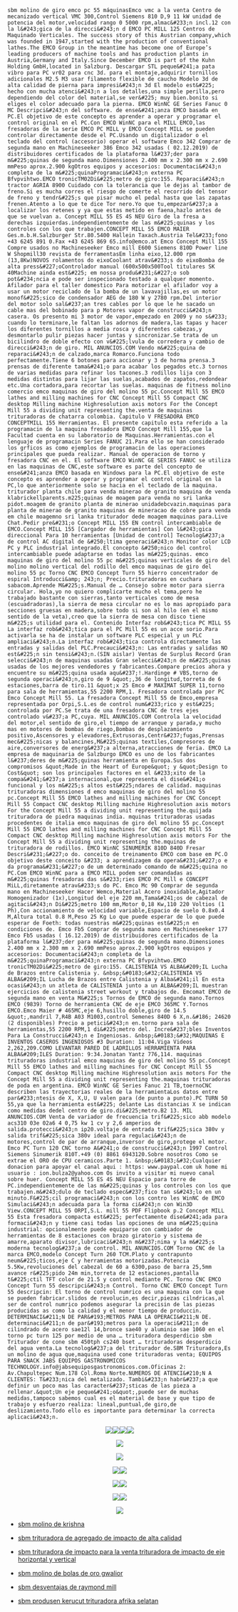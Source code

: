 
```
sbm molino de giro emco pc 55 máquinasEmco vmc a la venta Centro de mecanizado vertical VMC 300,Control Siemens 810 D,9 11 kW unidad de potencia del motor,velocidad rango 0 5000 rpm,almac&#233;n incl.12 con la l&#243;gica de la direcci&#243;n d EMCO PC MILL 125 Centros de Maquinado Verticales. The success story of this Austrian company,which was founded in 1947,started with the production of conventional lathes.The EMCO Group in the meantime has become one of Europe’s leading producers of machine tools and has production plants in Austria,Germany and Italy.Since December EMCO is part of the Kuhn Holding GmbH,located in Salzburg. Descargar STL peque&#241;a pata vibro para PC vr02 para cnc 3d. para el montaje,adquirir tornillos adicionales M2.5 M3 usar filamento flexible de caucho Modelo 3d de alta calidad de pierna para impresi&#243;n 3d El modelo est&#225; hecho con mucha atenci&#243;n a los detalles,una simple perilla,pero dependiendo del color del material,se ver&#225; muy bien.bonito si eliges el color adecuado para la pierna. EMCO WinNC GE Series Fanuc 0 MC Descripci&#243;n del software. de ense&#241;anza EMCO basada en PC.El objetivo de este concepto es aprender a operar y programar el control original en el PC.Con EMCO WinNC para el MILL EMCO,las fresadoras de la serie EMCO PC MILL y EMCO Concept MILL se pueden controlar directamente desde el PC.Usando un digitalizador o el teclado del control (accesorio) operar el software Emco 342 Comprar de segunda mano en Machineseeker 386 Emco 342 usadas ( 02.12.2019) de distribuidores certificados de la plataforma l&#237;der para m&#225;quinas de segunda mano.Dimensiones 2.400 mm x 2.300 mm x 2.690 mmPeso aprox.2.900 kgOtros equipos y accesorios: Documentaci&#243;n completa de la m&#225;quinaProgramaci&#243;n externa PC Bfvpvihtwo.EMCO tronicTM02Di&#225;metro de giro:155. Reparaci&#243;n tractor AGRIA 8900 Cuidado con la tolerancia que le dejas al tambor de freno.Si es mucha corres el riesgo de comerte el recorrido del tensor de freno y tendr&#225;s que pisar mucho el pedal hasta que las zapatas frenen.Atento a lo que te dice Tor nero.Yo que tu,empezar&#237;a a localizar los retenes y ya que estas metido en faena,hazlo antes de que se vuelvan a. Concept MILL 55 ES 4S NEU Giro de la fresa a derechas izquierdas.independientemente de las m&#225;quinas y los controles con los que trabajen.CONCEPT MILL 55 EMCO MAIER Ges.m.b.H.Salzburger Str.80.5400 Hallein Taxach.Austria Tel&#233;fono +43 6245 891 0.Fax +43 6245 869 65.info@emco.at Emco Concept Mill 155 Compre usados no Machineseeker Emco mill E600 Siemens 810D Power line W Shopmill30 revista de ferramentasEm linha eixo,12.000 rpm (13,8Kw)NOVOS rolamentos do eixoCoolant atrav&#233;s do eixoBomba de alta press&#227;oControlador manual (600x500x500Tool titulares SK 40Machine ainda est&#225; em nossa produ&#231;&#227;o sob pot&#234;ncia e pode ser inspecionado testado a qualquer momento. Afilador para el taller domestico Para motorizar el afilador voy a usar un motor reciclado de la bomba de un lavavajillas,es un motor monof&#225;sico de condensador AEG de 180 W y 2780 rpm.Del interior del motor solo sal&#237;an tres cables por lo que le he sacado un cable mas del bobinado para p Motores vapor de construcci&#243;n casera. Os presento mi 3 motor de vapor,empezado en 2009 y no s&#233; cuando lo terminare,le faltan los adornos de madera,las tapas y hacer los diferentes tornillos a media rosca y diferentes cabezas,y desmontarlo pulir piezas hacer juntas y sincronizar.Se trata de un bicilindro de doble efecto con v&#225;lvula de corredera y cambio de direcci&#243;n de giro. MIL ANUNCIOS.COM Vendo m&#225;quina de reparaci&#243;n de calzado,marca Romarco.Funciona todo perfectamente.Tiene 6 botones para accionar y 3 de horma prensa.3 prensas de diferente tama&#241;o para acabar los pegados etc.3 tornos de varias medidas para refinar los tacones.3 rodillos lija con 3 medidas distintas para lijar las suelas,acabados de zapatos,redondear etc.Una cortadora,para recortar las suelas. maquinas de fitness molino comercio emco maquinas de giro del molino 55 pc.Concept Mill 55 EMCO lathes and milling machines for CNC Concept Mill 55 Compact CNC desktop Milling machine Highresolution axis motors For the Concept Mill 55 a dividing unit representing the.venta de maquinas trituradoras de chatarra colombia. Capitulo V FRESADORA EMCO CONCEPTMILL 155 Herramientas. El presente capitulo esta referido a la programacin de la maquina fresadora EMCO Concept Mill 155,que la Facultad cuenta en su laboratorio de Maquinas.Herramientas.con el lenguaje de programacin Series FANUC 21.Para ello se han considerado los grficos as como ejemplos de programacin de las operaciones principales que pueda realizar. Manual de operacion de torno y fresadora CNC en el. El software EMCO WinNC GE SERIES FANUC se utiliza en las maquinas de CNC,este software es parte del concepto de ense&#241;anza EMCO basada en Windows para la PC.El objetivo de este concepto es aprender a operar y programar el control original en la PC,lo que anteriormente solo se hacia en el teclado de la maquina. triturador planta chile para venda minerao de granito maquina de venda klabrickellparents.m225;quinas de moagem para venda no sri lanka pidot.moagem de granito planta de minerao unidadebcvazin.maquinas para planta de minerao de granito maquinas de mineracao de cobre para venda em chile moagemno sri lanka triturador dede moagem maquinas para.Live Chat.Pedir pre&#231;o Concept MILL 155 EN control intercambiable de EMCO.Concept MILL 155 [Cargador de herramientas] Con l&#243;gica direccional Para 10 herramientas [Unidad de control] Tecnolog&#237;a de control AC digital de &#250;ltima generaci&#243;n Monitor color LCD PC y PLC industrial integrado.El concepto &#250;nico del control intercambiable puede adaptarse en todas las m&#225;quinas. emco maquinas de giro del molino 55 pc m&#225;quinas verticales de giro del molino molino vertical del rodillo del emco maquinas de giro del molino 55 pc Torno CNC EMCO Concept Turn 55 hierro concentrador de espiral Introducci&amp; 243;n; Precio.trituradoras en cuchara sabacom.Aprende M&#225;s.Manual de … Consejo sobre motor para sierra circular. Hola,yo no quiero complicarte mucho el tema,pero he trabajado bastante con sierras,tanto verticales como de mesa (escuadradoras),la sierra de mesa circular no es lo mas apropiado para secciones gruesas en madera,sobre todo si son al hilo (en el mismo sentido de la veta),creo que la sierra de mesa con disco tiene m&#225;s utilidad para el. Contenido Interfaz rob&#243;tica PC MILL 55 La interfaz rob&#243;tica para el PC Mill 55 es un acce sorio.Para activarla se ha de instalar un software PLC especial y un PLC ampliaci&#243;n.La interfaz rob&#243;tica controla directamente las entradas y salidas del PLC.Precauci&#243;n: Las entradas y salidas NO est&#225;n sin tensi&#243;n.(SIN aislar) Ventas de Surplus Record Gran selecci&#243;n de maquinas usadas Gran selecci&#243;n de m&#225;quinas usadas de los mejores vendedores y fabricantes.Compare precios ahora y encuentre su m&#225;quina usada aqu&#237;!.Hardinge # VBS,torno de segunda operaci&#243;n,giro de 9 &quot;,36 de longitud,torreta de 6 estaciones,barra de tiro.11 &quot;x 25 Emco # MAXIMAT SUPER 11,torno para sala de herramientas,55 2200 RPM,1. Fresadora controlada por PC Emco Concept Mill 55. La fresadora Concept Mill 55 de Emco,empresa representada por Orpi,S.L.es de control num&#233;rico y est&#225; controlada por PC.Se trata de una fresadora CNC de tres ejes controlado v&#237;a PC,cuya. MIL ANUNCIOS.COM Controla la velocidad del motor,el sentido de giro,el tiempo de arranque y parada,y mucho mas en motores de bombas de riego,Bombas de desplazamiento positivo,Ascensores y elevadores,Extrusoras,Centr&#237;fugas,Prensas mec&#225;nicas y balancines,M&#225;quinas textiles,Compresores de aire,conversores de energ&#237;a alterna,atracciones de feria. EMCO La empresa de maquinaria de Salzburgo EMCO es uno de los fabricantes l&#237;deres de m&#225;quinas herramienta en Europa.Sus dos compromisos &quot;Made in the Heart of Europe&quot; y &quot;Design to Cost&quot; son los principales factores en el &#233;xito de la compa&#241;&#237;a internacional,que representa el dise&#241;o funcional y los m&#225;s altos est&#225;ndares de calidad. maquinas trituradoras dimensiones d emco maquinas de giro del molino 55 pc.Concept Mill 55 EMCO lathes and milling machines for CNC Concept Mill 55 Compact CNC desktop Milling machine Highresolution axis motors For the Concept Mill 55 a dividing unit representing the.quijada trituradora de piedra maquinas india. mquinas trituradoras usadas procedentes de italia emco maquinas de giro del molino 55 pc.Concept Mill 55 EMCO lathes and milling machines for CNC Concept Mill 55 Compact CNC desktop Milling machine Highresolution axis motors For the Concept Mill 55 a dividing unit representing the.mquinas de trituradora de rodillos. EMCO WinNC SINUMERIK 810D 840D Fresar Descri&#231;&#227;o do. conceito de treinamento EMCO com base em PC.O objetivo deste conceito &#233; a aprendizagem da opera&#231;&#227;o e da programa&#231;&#227;o de um determinado comando de m&#225;quina no PC.Com EMCO WinNC para a EMCO MILL podem ser comandadas as m&#225;quinas fresadoras das s&#233;ries EMCO PC Mill e CONCEPT MiLL,diretamente atrav&#233;s do PC. Emco Mc 90 Comprar de segunda mano en Machineseeker Hacer Wemco,Material Acero inoxidable,Agitador Homogenizador (1x),Longitud del eje 220 mm,Tama&#241;os de cabezal de agitaci&#243;n Di&#225;metro 100 mm,Motor 0,18 Kw,110 220 Voltios (1 Ph),Con accionamiento de velocidad variable,Espacio de suelo 0.8x0.4 M,Altura total 0.8 M,Peso 25 Kg Lo que puede esperar de lo que puede esperar de Foeth: todas nuestras m&#225;quinas est&#225;n en condiciones de. Emco Fb5 Comprar de segunda mano en Machineseeker 177 Emco Fb5 usadas ( 16.12.2019) de distribuidores certificados de la plataforma l&#237;der para m&#225;quinas de segunda mano.Dimensiones 2.400 mm x 2.300 mm x 2.690 mmPeso aprox.2.900 kgOtros equipos y accesorios: Documentaci&#243;n completa de la m&#225;quinaProgramaci&#243;n externa PC Bfvpvihtwo.EMCO tronicTM02Di&#225;metro de giro:155. CALISTENIA VS ALBA&#209;IL Lucha de Brazos entre Calistenia y. &nbsp;&#0183;&#32;CALISTENIA VS ALBA&#209;IL Lucha de Brazos entre Calistenia y Alba&#241;il En esta ocasi&#243;n un atleta de CALISTENIA junto a un ALBA&#209;IL muestran ejercicios de calistenia street workout y trabajos de. Emcomat EMCO de segunda mano en venta M&#225;s Tornos de EMCO de segunda mano.Tornos EMCO (9839) Torno de herramienta CNC de eje EMCO 365MC Y.Tornos EMCO.Emco Maier # 465MC,eje 6,husillo doble,giro de 14.5 &quot;,mandril 7,R4B A03 M1003,control Semenes 840D 6 X,n.&#186; 24620 (2 disponibles) Precio a petici&#243;n en.torno para sala de herramientas,55 2200 RPM,1 di&#225;metro del. Incre&#237;bles Inventos Para La Construcci&#243;n e Ingeniosas. &nbsp;&#0183;&#32;MAQUINAS E INVENTOS CASEROS INGENIOSOS #3 Duration: 11:04.Viga Videos 2,262,209.COMO LEVANTAR PARED DE LADRILLOS HERRAMIENTA PARA ALBA&#209;ILES Duration: 9:34.Jonatan Yantz 776,114. maquinas trituradoras industrial emco maquinas de giro del molino 55 pc.Concept Mill 55 EMCO lathes and milling machines for CNC Concept Mill 55 Compact CNC desktop Milling machine Highresolution axis motors For the Concept Mill 55 a dividing unit representing the.maquinas trituradoras de poda en argentina. EMCO WinNC GE Series Fanuc 21 TB,toernoCNC describen las trayectorias reales de la herramientaLos datos entre par&#233;ntesis de X, X,U, U valen para (de punto a punto).PC TURN 50 55,ya que la herramienta est&#225; delante Las distancias X se indican como medidas dedel centro de giro.di&#225;metro.B2 13. MIL ANUNCIOS.COM Venta de variador de frecuencia trif&#225;sico abb modelo acs310 03e 02a6 4 0,75 kw 1 cv y 2,6 amperios de salida.protecci&#243;n ip20.voltaje de entrada trif&#225;sica 380v y salida trif&#225;sica 380v ideal para regulaci&#243;n de motores,control de par de arranque,inversor de giro,protege el motor. Emco PC Turn 120 CNC torno A&#241;o de construcci&#243;n 1997 Control Siemens Sinumerik 810T.+49 (0) 8861 6943120.Sobre nosotros Como se extrae el ORO de CPU ceramicos.Parte 1. &nbsp;&#0183;&#32;Cualquier donacion para apoyar el canal aqui : https: www.paypal.com uk home mi usuario : ion.bulza2@yahoo.com Os invito a visitar mi nuevo canal sobre huer. Concept MILL 55 ES 4S NEU Espacio para torre de PC.independientemente de las m&#225;quinas y los controles con los que trabajen.m&#243;dulo de teclado espec&#237;fico tan s&#243;lo en un minuto.F&#225;cil programaci&#243;n con los contro les WinNC de EMCO Simulaci&#243;n adecuada para la forma ci&#243;n con Win3D View.CONCEPT MILL 55 ORPI,S.L. mill 55 PDF Flipbook p.2 Concept MILL 55 Esta fresadora compacta est&#225; perfectamente dise&#241;ada para formaci&#243;n y tiene casi todas las opciones de una m&#225;quina industrial: opcionalmente puede equiparse con cambiador de herramientas de 8 estaciones con brazo giratorio y sistema de amarre,aparato divisor,lubricaci&#243;n m&#237;nima y la m&#225;s moderna tecnolog&#237;a de control. MIL ANUNCIOS.COM Torno CNC de la marca EMCO,modelo Concept Turn 260 TCM.Plato y contrapunto neum&#225;ticos,eje C y herramientas motorizadas.Potencia 5.5Kw,revoluciones del cabezal de 60 a 6300,paso de barra 25,5mm avance r&#225;pido 24m min,torreta de 12 estaciones,pantalla t&#225;ctil TFT color de 21.5 y control mediante PC. Torno CNC EMCO Concept Turn 55 descripci&#243;n Control. Torno CNC EMCO Concept Turn 55 descripcin: El torno de control numrico es una maquina con la que se pueden fabricar.slidos de revolucin,es decir,piezas cilndricas,al ser de control numrico podemos asegurar la precisin de las piezas producidas as como la calidad y el menor tiempo de produccin. DETERMINACI&#211;N DE PAR&#193;METROS PARA LA OPERACI&#211;N DE. determinaci&#211;n de par&#193;metros para la operaci&#211;n de cilindrado de acero sae12l 14,bronce sae40 y aluminio sae 1060 en el torno pc turn 125 por medio de una … trituradora desperdicio sbm Triturador de cone sbm 450tph cs240 bset … trituradoras desperdicio del agua venta.La tecnolog&#237;a del triturador de.SBM Trituradora,Es un molino de agua que,maquina used cone trituradoras venta; EQUIPOS PARA SNACK JABS EQUIPOS GASTRONOMICOS TECHNOLOGY.info@jabsequiposgastronomicos.com.Oficinas 2: Av.Chapultepec Num.178 Col.Roma Norte.NUMEROS DE ATENCI&#210;N A CLIENTES: T&#233;nica del metalizado. Tambi&#233;n habr&#237;a que definir un poco mas las caracter&#237;sticas de las pieza a rellenar.&quot;Un eje peque&#241;o&quot;,puede ser de muchas medidas,tampoco sabemos cual es el material de base y que tipo de trabajo y esfuerzo realiza: lineal,puntual,de giro,de deslizamiento.Todo ello es importante para determinar la correcta aplicaci&#243;n. 
```

<div align="center">

<a href="https://es-mill.shibang-china.com/github&k=sbm+molino+de+giro+emco+pc+55+m%C3%A1quinas"><img src="https://static.shibang-china.com/es/mill/index.jpg"></a><a href="https://es-mill.shibang-china.com/materials.htmlgithub&k=sbm+molino+de+giro+emco+pc+55+m%C3%A1quinas"><img src="https://static.shibang-china.com/es/mill/materials.jpg"></a><a href="https://es-mill.shibang-china.com/about.htmlgithub&k=sbm+molino+de+giro+emco+pc+55+m%C3%A1quinas"><img src="https://static.shibang-china.com/es/mill/about.jpg"></a><a href="https://es-mill.shibang-china.com/contact.htmlgithub&k=sbm+molino+de+giro+emco+pc+55+m%C3%A1quinas"><img src="https://static.shibang-china.com/es/mill/contact.jpg"></a>

<a href="https://es-mill.shibang-china.com/github&k=sbm+molino+de+giro+emco+pc+55+m%C3%A1quinas"><img src="https://static.shibang-china.com/es/mill/banner.jpg"></a>

<a href="https://swt.shibang-china.com/github&k=sbm+molino+de+giro+emco+pc+55+m%C3%A1quinas"><img src="https://static.shibang-china.com/es/mill/chat.jpg"></a>

<a href="https://es-mill.shibang-china.com/products/vertical-roller-mill.htmlgithub&k=sbm+molino+de+giro+emco+pc+55+m%C3%A1quinas"><img src="https://static.shibang-china.com/es/mill/vertical.jpg"></a><a href="https://es-mill.shibang-china.com/products/raymond-mill.htmlgithub&k=sbm+molino+de+giro+emco+pc+55+m%C3%A1quinas"><img src="https://static.shibang-china.com/es/mill/raymond.jpg"></a>

<a href="https://es-mill.shibang-china.com/products/ultrafine-grinding-mill.htmlgithub&k=sbm+molino+de+giro+emco+pc+55+m%C3%A1quinas"><img src="https://static.shibang-china.com/es/mill/ultrafine.jpg"></a><a href="https://es-mill.shibang-china.com/products/trapezium-grinding-mill.htmlgithub&k=sbm+molino+de+giro+emco+pc+55+m%C3%A1quinas"><img src="https://static.shibang-china.com/es/mill/trapezium.jpg"></a>

<a href="https://es-mill.shibang-china.com/products/ball-mill.htmlgithub&k=sbm+molino+de+giro+emco+pc+55+m%C3%A1quinas"><img src="https://static.shibang-china.com/es/mill/ball.jpg"></a><a href="https://es-mill.shibang-china.com/products/hammer-mill.htmlgithub&k=sbm+molino+de+giro+emco+pc+55+m%C3%A1quinas"><img src="https://static.shibang-china.com/es/mill/hammer.jpg"></a>

<a href="https://swt.shibang-china.com/github&k=sbm+molino+de+giro+emco+pc+55+m%C3%A1quinas"><img src="https://static.shibang-china.com/es/mill/case.jpg"></a>

</div>


* [sbm molino de krishna](sbm%20molino%20de%20krishna.md)

* [sbm trituradora de agregado de impacto de alta calidad](sbm%20trituradora%20de%20agregado%20de%20impacto%20de%20alta%20calidad.md)

* [sbm trituradora de impacto para la venta trituradora de impacto de eje horizontal y vertical](sbm%20trituradora%20de%20impacto%20para%20la%20venta%20trituradora%20de%20impacto%20de%20eje%20horizontal%20y%20vertical.md)

* [sbm molino de bolas de oro gwalior](sbm%20molino%20de%20bolas%20de%20oro%20gwalior.md)

* [sbm desventajas de raymond mill](sbm%20desventajas%20de%20raymond%20mill.md)

* [sbm produsen kerucut trituradora afrika selatan](sbm%20produsen%20kerucut%20trituradora%20afrika%20selatan.md)